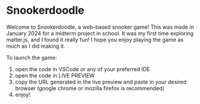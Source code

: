 # Snookerdoodle

Welcome to Snookerdoodle, a web-based snooker game! This was made in January 2024 for a midterm project in school. It was my first time exploring matter.js, and I found it really fun! I hope you enjoy playing the game as much as I did making it. 

To launch the game:
1. open the code in VSCode or any of your preferred IDE
2. open the code in LIVE PREVIEW
3. copy the URL generated in the live preview and paste in your desired browser (google chrome or mozilla firefox is recommended)
4. enjoy!
